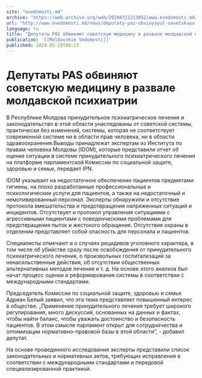 ```yaml
---
site: "evedomosti.md"
archive: "https://web.archive.org/web/20240721213052/www.evedomosti.md/news/deputaty-pas-obvinyayut-sovetskuyu-medicinu-v-razvale-moldav"
url: "http://www.evedomosti.md/news/deputaty-pas-obvinyayut-sovetskuyu-medicinu-v-razvale-moldav"
language: ru
title: "Депутаты PAS обвиняют советскую медицину в развале молдавской психиатрии"
publication: '[[Moldavskie Vedomosti]]'
published: 2024-05-29T08:23
---
```


# Депутаты PAS обвиняют советскую медицину в развале молдавской психиатрии

В Республике Молдова принудительное психиатрическое лечение и законодательство в этой области унаследованы от советской системы, практически без изменений, системы, которая не соответствует современной системе ни в области прав человека, ни в области здравоохранения.Выводы принадлежат экспертам из Института по правам человека Молдовы (IDOM), которые представили отчет об оценке ситуации в системе принудительного психиатрического лечения на платформе парламентской Комиссии по социальной защите, здоровью и семье, передает IPN.

IDOM указывает на недостаточное обеспечение пациентов предметами гигиены, на плохо разработанные профессиональные и психологические услуги для пациентов, а также на недостаточный и немотивированный персонал. Эксперты обнаружили и отсутствие протокола вмешательства и предотвращения напряженных ситуаций и инцидентов. Отсутствует и протокол управления ситуациями с агрессивными пациентами с поведенческими проблемами для предотвращения пыток и жестокого обращения. Отсутствие охраны в отделении представляет собой опасность для персонала и пациентов.

Специалисты отмечают и о случаях рецидивов уголовного характера, в том числе об убийстве сразу после освобождения от принудительного психиатрического лечения, о произвольных госпитализаций за ненасильственные действия, об отсутствии общественных альтернативных методов лечения и т. д. На основе этого анализа был начат процесс оценки и реформирования системы в соответствии с международными стандартами.

Председатель Комиссии по социальной защите, здоровью и семье Адриан Белый заявил, что эта тема представляет повышенный интерес в обществе. „Применение принудительного лечения требует широкого регулирования, много дискуссий, основанных на данных и фактах, чтобы найти баланс, чтобы уважать достоинство и безопасность пациентов. В этом смысле парламент открыт для сотрудничества и оптимизации нормативно-правовой базы в этой области”, - добавил депутат.

На основе проведенного исследования эксперты представили список законодательных и нормативных актов, требующих исправления в соответствии с международными стандартами и передовой специализированной практикой.